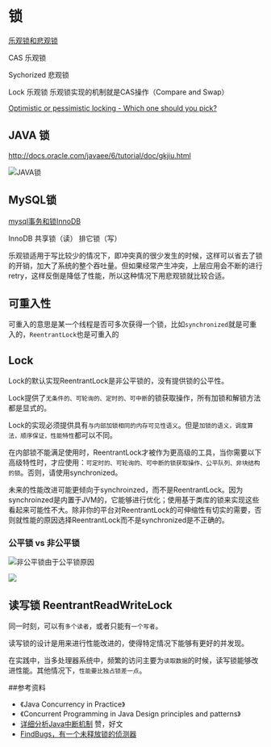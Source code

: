 # 锁

[乐观锁和悲观锁](http://www.cnblogs.com/guyufei/archive/2011/01/10/1931632.html)

CAS 乐观锁

Sychorized 悲观锁

Lock 乐观锁 乐观锁实现的机制就是CAS操作（Compare and Swap）

[Optimistic or pessimistic locking - Which one should you pick?](http://blog.couchbase.com/optimistic-or-pessimistic-locking-which-one-should-you-pick)



## JAVA 锁

http://docs.oracle.com/javaee/6/tutorial/doc/gkjiu.html

![JAVA锁](http://7xpmu3.com1.z0.glb.clouddn.com/java_lock_mode.png)


## MySQL锁

[mysql事务和锁InnoDB](http://www.cnblogs.com/zhaoyl/p/4121010.html)

InnoDB  共享锁（读）  排它锁（写）


乐观锁适用于写比较少的情况下，即冲突真的很少发生的时候，这样可以省去了锁的开销，加大了系统的整个吞吐量。但如果经常产生冲突，上层应用会不断的进行retry，这样反倒是降低了性能，所以这种情况下用悲观锁就比较合适。



## 可重入性

可重入的意思是某一个线程是否可多次获得一个锁，比如`synchronized`就是可重入的，`ReentrantLock`也是可重入的 


## Lock

Lock的默认实现ReentrantLock是非公平锁的，没有提供锁的公平性。

Lock提供了`无条件的、可轮询的、定时的、可中断`的锁获取操作，所有加锁和解锁方法都是显式的。

Lock的实现必须提供具有`与内部加锁相同的内存可见性语义`。但是`加锁的语义，调度算法，顺序保证，性能特性`都可以不同。

在内部锁不能满足使用时，ReentrantLock才被作为更高级的工具，当你需要以下高级特性时，才应使用：`可定时的、可轮询的、可中断的锁获取操作、公平队列、非块结构的锁`。否则，请使用synchronized。

未来的性能改进可能更倾向于synchroinzed，而不是ReentrantLock。因为synchroinzed是内置于JVM的，它能够进行优化；使用基于类库的锁来实现这些看起来可能性不大。除非你的平台对ReentrantLock的可伸缩性有切实的需要，否则就性能的原因选择ReentrantLock而不是synchronized是不正确的。

### 公平锁 vs 非公平锁

![非公平锁由于公平锁原因](http://7xpmu3.com1.z0.glb.clouddn.com/%E9%9D%9E%E5%85%AC%E5%B9%B3%E9%94%81%E7%94%B1%E4%BA%8E%E5%85%AC%E5%B9%B3%E9%94%81%E5%8E%9F%E5%9B%A0.png)

![](http://7xpmu3.com1.z0.glb.clouddn.com/QQ%E5%9B%BE%E7%89%8720160111140143.png)

## 读写锁 ReentrantReadWriteLock

同一时刻，可以有`多个读者`，或者只能有`一个写者`。

读写锁的设计是用来进行性能改进的，使得特定情况下能够有更好的并发现。

在实践中，当多处理器系统中，频繁的访问主要为`读取数据`的时候，读写锁能够改进性能。其他情况下，`性能要比独占锁差一点`。

##参考资料
* 《Java Concurrency in Practice》
* 《Concurrent Programming in Java Design principles and patterns》
* [详细分析Java中断机制](http://www.infoq.com/cn/articles/java-interrupt-mechanism)  赞，好文
* [FindBugs，有一个未释放锁的侦测器](http://findbugs.sourceforge.net/)
